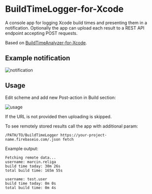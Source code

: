 # BuildTimeLogger-for-Xcode
A console app for logging Xcode build times and presenting them in a notification.
Optionally the app can upload each result to a REST API endpoint accepting POST requests.

Based on [BuildTimeAnalyzer-for-Xcode](https://github.com/RobertGummesson/BuildTimeAnalyzer-for-Xcode).
## Example notification
![notification](https://raw.githubusercontent.com/marcinreliga/BuildTimeLogger-for-Xcode/master/notification.png)
## Usage
Edit scheme and add new Post-action in Build section:

![usage](https://raw.githubusercontent.com/marcinreliga/BuildTimeLogger-for-Xcode/master/usage.png)

If the URL is not provided then uploading is skipped.

To see remotely stored results call the app with additional param:
```
/PATH/TO/BuildTimeLogger https://your-project-name.firebaseio.com/.json fetch
```

Example output:
```
Fetching remote data...
username: marcin.religa
build time today: 30m 26s
total build time: 165m 55s

username: test.user
build time today: 0m 0s
total build time: 0m 4s

```
